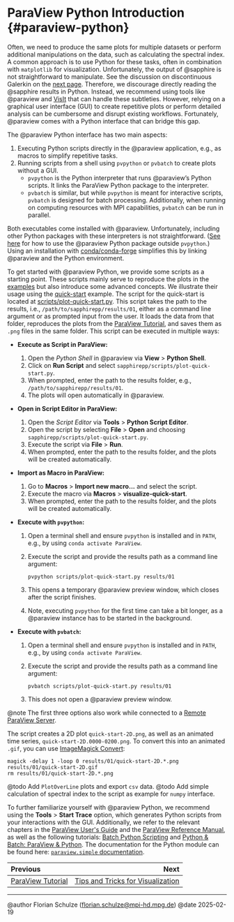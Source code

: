 # ParaView Python Introduction {#paraview-python}

Often, we need to produce the same plots for multiple datasets
or perform additional manipulations on the data,
such as calculating the spectral index.
A common approach is to use Python for these tasks,
often in combination with `matplotlib` for visualization.
Unfortunately, the output of @sapphire is not straightforward to manipulate.
See the discussion on discontinuous Galerkin on the [next page](#visualization-tips).
Therefore, we discourage directly reading the @sapphire results in Python.
Instead, we recommend using tools like @paraview
and [VisIt](https://visit-dav.github.io/visit-website/)
that can handle these subtleties.
However, relying on a graphical user interface (GUI)
to create repetitive plots
or perform detailed analysis
can be cumbersome and disrupt existing workflows.
Fortunately, @paraview comes with a Python interface
that can bridge this gap.

The @paraview Python interface has two main aspects:

1. Executing Python scripts directly in the @paraview application,
   e.g., as macros to simplify repetitive tasks.
2. Running scripts from a shell
   using `pvpython` or `pvbatch`
   to create plots without a GUI.
   - `pvpython` is the Python interpreter that runs @paraview’s Python scripts.
     It links the ParaView Python package to the interpreter.
   - `pvbatch` is similar,
     but while `pvpython` is meant for interactive scripts,
     `pvbatch` is designed for batch processing.
     Additionally, when running on computing resources with MPI capabilities,
     `pvbatch` can be run in parallel.

Both executables come installed with @paraview.
Unfortunately, including other Python packages with these interpreters is not straightforward.
([See here](https://www.paraview.org/paraview-docs/latest/python/quick-start.html)
for how to use the @paraview Python package outside `pvpython`.)
Using an installation with
[conda/conda-forge](#paraview-installation)
simplifies this
by linking @paraview and the Python environment.

To get started with @paraview Python,
we provide some scripts as a starting point.
These scripts mainly serve to reproduce the plots in the [examples](#examples)
but also introduce some advanced concepts.
We illustrate their usage using the [quick-start](#quick-start) example.
The script for the quick-start is located at
[scripts/plot-quick-start.py](https://github.com/sapphirepp/sapphirepp/blob/main/scripts/plot-quick-start.py).
This script takes the path to the results,
i.e., `/path/to/sapphirepp/results/01`,
either as a command line argument
or as prompted input from the user.
It loads the data from that folder,
reproduces the plots from the
[ParaView Tutorial](#paraview-tutorial),
and saves them as `.png` files in the same folder.
This script can be executed in multiple ways:

- **Execute as Script in ParaView:**
  1. Open the *Python Shell* in @paraview
     via **View** > **Python Shell**.
  2. Click on **Run Script**
     and select `sapphirepp/scripts/plot-quick-start.py`.
  3. When prompted, enter the path to the results folder,
     e.g., `/path/to/sapphirepp/results/01`.
  4. The plots will open automatically in @paraview.

- **Open in Script Editor in ParaView:**
  1. Open the *Script Editor*
     via **Tools** > **Python Script Editor**.
  2. Open the script by selecting **File** > **Open**
     and choosing `sapphirepp/scripts/plot-quick-start.py`.
  3. Execute the script via **File** > **Run**.
  4. When prompted, enter the path to the results folder,
     and the plots will be created automatically.

- **Import as Macro in ParaView:**
  1. Go to **Macros** > **Import new macro...**
     and select the script.
  2. Execute the macro via **Macros** > **visualize-quick-start**.
  3. When prompted, enter the path to the results folder,
     and the plots will be created automatically.

- **Execute with `pvpython`:**
  1. Open a terminal shell
     and ensure `pvpython` is installed and in `PATH`,
     e.g., by using `conda activate ParaView`.
  2. Execute the script
     and provide the results path as a command line argument:

     ```shell
     pvpython scripts/plot-quick-start.py results/01
     ```

  3. This opens a temporary @paraview preview window,
     which closes after the script finishes.
  4. Note, executing `pvpython` for the first time can take a bit longer,
     as a @paraview instance has to be started in the background.

- **Execute with `pvbatch`:**
  1. Open a terminal shell
     and ensure `pvpython` is installed and in `PATH`,
     e.g., by using `conda activate ParaView`.
  2. Execute the script
     and provide the results path as a command line argument:

     ```shell
     pvbatch scripts/plot-quick-start.py results/01
     ```

  3. This does not open a @paraview preview window.

@note The first three options also work while connected to a
      [Remote ParaView Server](https://docs.paraview.org/en/latest/ReferenceManual/parallelDataVisualization.html).
  
The script creates a 2D plot `quick-start-2D.png`,
as well as an animated time series,
`quick-start-2D.0000-0200.png`.
To convert this into an animated `.gif`,
you can use
[ImageMagick Convert](https://imagemagick.org/script/convert.php):

```shell
magick -delay 1 -loop 0 results/01/quick-start-2D.*.png results/01/quick-start-2D.gif
rm results/01/quick-start-2D.*.png
```

@todo Add `PlotOverLine` plots and export `csv` data.
@todo Add simple calculation of spectral index to the script
      as example for `numpy` interface.

To further familiarize yourself with @paraview Python,
we recommend using the **Tools** > **Start Trace** option,
which generates Python scripts from your interactions with the GUI.
Additionally, we refer to the relevant chapters in the
[ParaView User's Guide](https://docs.paraview.org/en/latest/UsersGuide/introduction.html#getting-started-with-pvpython)
and the
[ParaView Reference Manual](https://docs.paraview.org/en/latest/ReferenceManual/parallelDataVisualization.html#sec-usingpvbatch),
as well as the following tutorials:
[Batch Python Scripting](https://docs.paraview.org/en/latest/Tutorials/SelfDirectedTutorial/batchPythonScripting.html)
and
[Python & Batch: ParaView & Python](https://docs.paraview.org/en/latest/Tutorials/ClassroomTutorials/pythonAndBatchParaViewAndPython.html).
The documentation for the Python module can be found here:
[`paraview.simple` documentation](https://www.paraview.org/paraview-docs/latest/python/paraview.simple.html).

<div class="section_buttons">

| Previous                                |                                                     Next |
|:----------------------------------------|---------------------------------------------------------:|
| [ParaView Tutorial](#paraview-tutorial) | [Tips and Tricks for Visualization](#visualization-tips) |

</div>

---

@author Florian Schulze (<florian.schulze@mpi-hd.mpg.de>)
@date 2025-02-19
